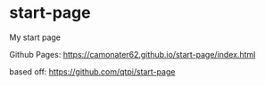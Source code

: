 # start-page
My start page

Github Pages:
https://camonater62.github.io/start-page/index.html

based off:
https://github.com/qtpi/start-page
